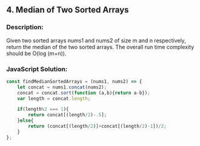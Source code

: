 

## 4. Median of Two Sorted Arrays

### Description:
Given two sorted arrays nums1 and nums2 of size m and n respectively, return the median of the two sorted arrays. The overall run time complexity should be O(log (m+n)).

### JavaScript Solution:
```JavaScript
const findMedianSortedArrays = (nums1, nums2) => {
    let concat = nums1.concat(nums2);
    concat = concat.sort(function (a,b){return a-b});
    var length = concat.length;

    if(length%2 === 1){
        return concat[(length/2)-.5];
    }else{
        return (concat[(length/2)]+concat[(length/2)-1])/2;
    }
};
```
